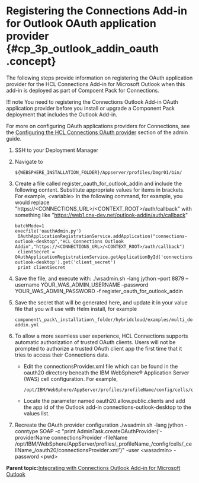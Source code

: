 # Registering the Connections Add-in for Outlook OAuth application provider {#cp_3p_outlook_addin_oauth .concept}

The following steps provide information on registering the OAuth application provider for the HCL Connections Add-in for Microsoft Outlook when this add-in is deployed as part of Compoent Pack for Connections.

!!! note
    You need to registering the Connections Outlook Add-in OAuth application provider before you install or upgrade a Component Pack deployment that includes the Outlook Add-in.

For more on configuring OAuth applications providers for Connections, see the [Configuring the HCL Connections OAuth provider](https://help.hcltechsw.com/connections/v7/admin/install/cp_install_services_tasks.html) section of the admin guide.

1.  SSH to your Deployment Manager
2.  Navigate to

    ```
    ${WEBSPHERE_INSTALLATION_FOLDER}/Appserver/profiles/Dmgr01/bin/
    ```

3.  Create a file called register\_oauth\_for\_outlook\_addin and include the following content. Substitute appropriate values for items in brackets. For example, <variable\> In the following command, for example, you would replace "https://<CONNECTIONS\_URL\>/<CONTEXT\_ROOT\>/auth/callback" with something like "https://web1.cnx-dev.net/outlook-addin/auth/callback"

    ```
    batchMode=1
    execfile('oauthAdmin.py')
     OAuthApplicationRegistrationService.addApplication("connections-outlook-desktop","HCL Connections Outlook Addin","https://<CONNECTIONS_URL>/<CONTEXT_ROOT>/auth/callback")
     clientSecret = OAuthApplicationRegistrationService.getApplicationById('connections-outlook-desktop').get('client_secret')
     print clientSecret
    
    ```

4.  Save the file, and execute with: ./wsadmin.sh -lang jython –port 8879 –username YOUR\_WAS\_ADMIN\_USERNAME –password YOUR\_WAS\_ADMIN\_PASSWORD -f register\_oauth\_for\_outlook\_addin
5.  Save the secret that will be generated here, and update it in your value file that you will use with Helm install, for example

    ```
    component\_pack\_installation\_folder/hybridcloud/examples/multi_domain_environment/outlook-addin.yml
    ```

6.  To allow a more seamless user experience, HCL Connections supports automatic authorization of trusted OAuth clients. Users will not be prompted to authorize a trusted OAuth client app the first time that it tries to access their Connections data.
    -   Edit the connectionsProvider.xml file which can be found in the oauth20 directory beneath the IBM WebSphere® Application Server \(WAS\) cell configuration. For example,

        ```
        /opt/IBM/WebSphere/AppServer/profiles/profileName/config/cells/cellName/oauth20/connectionsProvider.xml
        ```

    -   Locate the parameter named oauth20.allow.public.clients and add the app id of the Outlook add-in connections-outlook-desktop to the values list.
7.  Recreate the OAuth provider configuration ./wsadmin.sh -lang jython -conntype SOAP -c "print AdminTask.createOAuthProvider\('-providerName connectionsProvider -fileName /opt/IBM/WebSphere/AppServer/profiles/\_profileName\_/config/cells/\_cellName\_/oauth20/connectionsProvider.xml'\)" -user <wasadmin\> -password <pwd\>

**Parent topic:**[Integrating with Connections Outlook Add-in for Microsoft Outlook](../install/cp_3p_outlook_addin_container.md)

